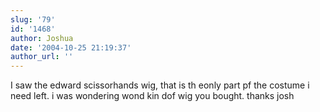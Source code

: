 ```yaml
---
slug: '79'
id: '1468'
author: Joshua
date: '2004-10-25 21:19:37'
author_url: ''
---
```

I saw the edward scissorhands wig, that is th eonly part pf the costume i need left. i was wondering wond kin dof wig you bought.
thanks
josh
